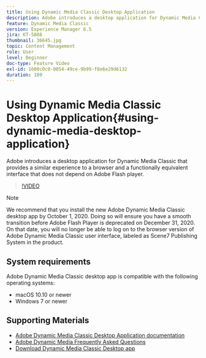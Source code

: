```yaml
---
title: Using Dynamic Media Classic Desktop Application
description: Adobe introduces a desktop application for Dynamic Media Classic users that no longer relies on Adobe Flash technology in the browser.
feature: Dynamic Media Classic
version: Experience Manager 6.5
jira: KT-5808
thumbnail: 36645.jpg
topic: Content Management
role: User
level: Beginner
doc-type: Feature Video
exl-id: 1600c0c0-0054-49ce-9b99-f8e6e29d6132
duration: 189
---
```

# Using Dynamic Media Classic Desktop Application{#using-dynamic-media-desktop-application}

Adobe introduces a desktop application for Dynamic Media Classic that provides a similar experience to a browser and a functionally equivalent interface that does not depend on Adobe Flash player.

>[!VIDEO](https://video.tv.adobe.com/v/36645?quality=12&learn=on)

>[!NOTE]
>
> We recommend that you install the new Adobe Dynamic Media Classic desktop app by October 1, 2020. Doing so will ensure you have a smooth transition before Adobe Flash Player is deprecated on December 31, 2020. On that date, you will no longer be able to log on to the browser version of Adobe Dynamic Media Classic user interface, labeled as Scene7 Publishing System in the product.

## System requirements

Adobe Dynamic Media Classic desktop app is compatible with the following operating systems:

* macOS 10.10 or newer
* Windows 7 or newer

## Supporting Materials

* [Adobe Dynamic Media Classic Desktop Application documentation](https://experienceleague.adobe.com/docs/dynamic-media-classic/using/intro/dynamic-media-classic-desktop-app.html)
* [Adobe Dynamic Media Frequently Asked Questions](https://experienceleague.adobe.com/docs/dynamic-media-classic/using/new-ui-2020.html)
* [Download Dynamic Media Classic Desktop app](https://experienceleague.adobe.com/docs/dynamic-media-classic/using/new-ui-2020.html)
